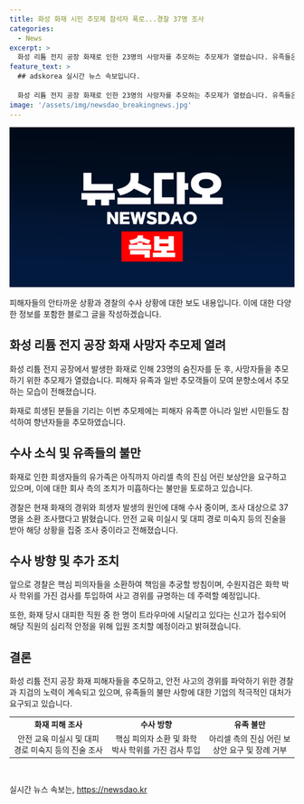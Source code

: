 ```yaml
---
title: 화성 화재 시민 추모제 참석자 폭로...경찰 37명 조사
categories:
  - News
excerpt: >
  화성 리튬 전지 공장 화재로 인한 23명의 사망자를 추모하는 추모제가 열렸습니다. 유족들은 아리셀에 대한 진정성 있는 피해 보상을 요구하며 장례를 거부했고, 경찰은 핵심 피의자들을 책임 추궁할 예정입니다. 사고 경위 규명을 위해 수원지검이 화학 박사 학위를 가진 검사를 투입하고, 야산으로 대피한 직원의 트라우마로 인해 입원 조치가 이뤄졌습니다. (150자)
feature_text: >
  ## adskorea 실시간 뉴스 속보입니다.

  화성 리튬 전지 공장 화재로 인한 23명의 사망자를 추모하는 추모제가 열렸습니다. 유족들은 아리셀에 대한 진정성 있는 피해 보상을 요구하며 장례를 거부했고, 경찰은 핵심 피의자들을 책임 추궁할 예정입니다. 사고 경위 규명을 위해 수원지검이 화학 박사 학위를 가진 검사를 투입하고, 야산으로 대피한 직원의 트라우마로 인해 입원 조치가 이뤄졌습니다. (150자)
image: '/assets/img/newsdao_breakingnews.jpg'
---
```


<p><img src="/assets/img/newsdao_breakingnews.jpg" alt="adskorea 속보" /></p>

<p>피해자들의 안타까운 상황과 경찰의 수사 상황에 대한 보도 내용입니다. 이에 대한 다양한 정보를 포함한 블로그 글을 작성하겠습니다. </p>

<h2 data-ke-size="size26">화성 리튬 전지 공장 화재 사망자 추모제 열려</h2>

<p data-ke-size="size16">화성 리튬 전지 공장에서 발생한 화재로 인해 23명의 숨진자를 둔 후, 사망자들을 추모하기 위한 추모제가 열렸습니다. 피해자 유족과 일반 추모객들이 모여 분향소에서 추모하는 모습이 전해졌습니다.</p>

<p data-ke-size="size16">화재로 희생된 분들을 기리는 이번 추모제에는 피해자 유족뿐 아니라 일반 시민들도 참석하여 향년자들을 추모하였습니다.</p>

<h2 data-ke-size="size26">수사 소식 및 유족들의 불만</h2>

<p data-ke-size="size16">화재로 인한 희생자들의 유가족은 아직까지 아리셀 측의 진심 어린 보상안을 요구하고 있으며, 이에 대한 회사 측의 조치가 미흡하다는 불만을 토로하고 있습니다.</p>

<p data-ke-size="size16">경찰은 현재 화재의 경위와 희생자 발생의 원인에 대해 수사 중이며, 조사 대상으로 37명을 소환 조사했다고 밝혔습니다. 안전 교육 미실시 및 대피 경로 미숙지 등의 진술을 받아 해당 상황을 집중 조사 중이라고 전해졌습니다.</p>

<h2 data-ke-size="size26">수사 방향 및 추가 조치</h2>

<p data-ke-size="size16">앞으로 경찰은 핵심 피의자들을 소환하여 책임을 추궁할 방침이며, 수원지검은 화학 박사 학위를 가진 검사를 투입하여 사고 경위를 규명하는 데 주력할 예정입니다.</p>

<p data-ke-size="size16">또한, 화재 당시 대피한 직원 중 한 명이 트라우마에 시달리고 있다는 신고가 접수되어 해당 직원의 심리적 안정을 위해 입원 조치할 예정이라고 밝혀졌습니다.</p>

<h2 data-ke-size="size26">결론</h2>

<p data-ke-size="size16">화성 리튬 전지 공장 화재 피해자들을 추모하고, 안전 사고의 경위를 파악하기 위한 경찰과 지검의 노력이 계속되고 있으며, 유족들의 불만 사항에 대한 기업의 적극적인 대처가 요구되고 있습니다.</p>

<table>
<tbody>
<tr>
<td style="text-align: center; height: 17px;"><b>화재 피해 조사</b></td>
<td style="text-align: center; height: 17px;"><b>수사 방향</b></td>
<td style="text-align: center; height: 17px;"><b>유족 불만</b></td>
</tr>
<tr>
<td style="text-align: center; height: 17px;">안전 교육 미실시 및 대피 경로 미숙지 등의 진술 조사</td>
<td style="text-align: center; height: 17px;">핵심 피의자 소환 및 화학 박사 학위를 가진 검사 투입</td>
<td style="text-align: center; height: 17px;">아리셀 측의 진심 어린 보상안 요구 및 장례 거부</td>
</tr>
</tbody>
</table>

<p data-ke-size="size16">&nbsp;</p>
실시간 뉴스 속보는, <a href="https://newsdao.kr" rel="dofollow">https://newsdao.kr</a>


